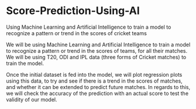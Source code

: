 # Score-Prediction-Using-AI
Using Machine Learning and Artificial Intelligence to train a model to recognize a pattern or trend in the scores of cricket teams

We will be using Machine Learning and Artificial Intelligence to train a model to recognize a pattern or trend in the scores of teams, for all their matches. We will be using T20, ODI and IPL data (three forms of Cricket matches) to train the model. 

Once the initial dataset is fed into the model, we will plot regression plots using this data, to try and see if there is a trend in the scores of matches, and whether it can be extended to predict future matches. In regards to this, we will check the accuracy of the prediction with an actual score to test the validity of our model.
